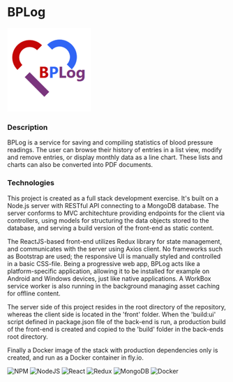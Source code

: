 # BPLog
![](/front/public/logo192.png)

### Description

BPLog is a service for saving and compiling statistics of blood pressure readings. The user can browse their history of entries in a list view, modify and remove entries, or display monthly data as a line chart. These lists and charts can also be converted into PDF documents.


### Technologies

This project is created as a full stack development exercise. It's built on a Node.js server with RESTful API connecting to a MongoDB database. The server conforms to MVC architechture providing endpoints for the client via controllers, using models for structuring the data objects stored to the database, and serving a build version of the front-end as static content.

The ReactJS-based front-end utilizes Redux library for state management, and communicates with the server using Axios client. No frameworks such as Bootstrap are used; the responsive UI is manually styled and controlled in a basic CSS-file. Being a progressive web app, BPLog acts like a platform-specific application, allowing it to be installed for example on Android and Windows devices, just like native applications. A WorkBox service worker is also running in the background managing asset caching for offline content.

The server side of this project resides in the root directory of the repository, whereas the client side is located in the 'front' folder. When the 'build:ui' script defined in package.json file of the back-end is run, a production build of the front-end is created and copied to the 'build' folder in the back-ends root directory.

Finally a Docker image of the stack with production dependencies only is created, and run as a Docker container in fly.io.


![NPM](https://img.shields.io/badge/NPM-%23CB3837.svg?style=for-the-badge&logo=npm&logoColor=white)
![NodeJS](https://img.shields.io/badge/node.js-6DA55F?style=for-the-badge&logo=node.js&logoColor=white)
![React](https://img.shields.io/badge/react-%2320232a.svg?style=for-the-badge&logo=react&logoColor=%2361DAFB)
![Redux](https://img.shields.io/badge/redux-%23593d88.svg?style=for-the-badge&logo=redux&logoColor=white)
![MongoDB](https://img.shields.io/badge/MongoDB-%234ea94b.svg?style=for-the-badge&logo=mongodb&logoColor=white)
![Docker](https://img.shields.io/badge/docker-%230db7ed.svg?style=for-the-badge&logo=docker&logoColor=white)
